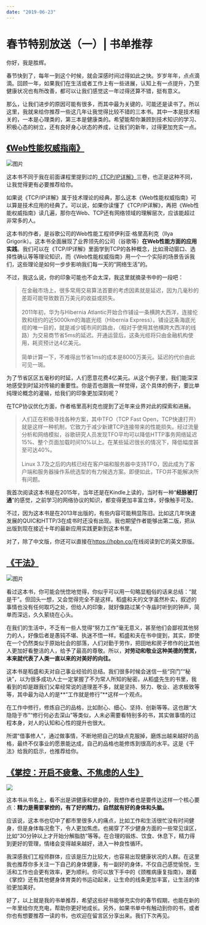 ```yaml
---
date: "2019-06-23"
---  
```

      
# 春节特别放送（一）| 书单推荐
你好，我是胜辉。

春节快到了，每年一到这个时候，就会深感时间过得如此之快。岁岁年年，点点滴滴。回顾一年，如果我们在生活或者工作上有一些进展，认知上有一点提升，乃至健康状况也有所改善，都可以让我们感觉这一年过得还算不错，挺有意义。

那么，让我们进步的原因可能有很多，而其中最为关键的，可能还是读书了。所以这里，我就来给你推荐一些这几年让我觉得比较不错的三本书。其中一本是技术相关的，一本是心理类的，第三本是健康类的。希望能帮你兼顾到技术知识的学习、积极心态的树立，还有良好身心状态的养成，让我们的新年，过得更加充实一点。

## [《Web性能权威指南》](https://book.douban.com/subject/25856314)

![图片](./httpsstatic001geekbangorgresourceimaged79dd7e35d86782861ef0278926e96b41e9d.png)

这本书不同于我在前面课程里提到过的[《TCP/IP详解》](https://book.douban.com/subject/1088054)三卷，也正是这种不同，让我觉得更有必要推荐给你。

如果说《TCP/IP详解》属于技术理论的经典，那么这本《Web性能权威指南》可以算是技术应用的经典了。可以说，如果你读懂了《TCP/IP详解》，再把《Web性能权威指南》读几遍，那你在Web、TCP还有网络领域的理解层次，应该能超过非常多的人。

这本书的作者，是谷歌公司的Web性能工程师伊利亚·格里高利克（Ilya Grigorik）。这本书全面展现了业界领先的公司（谷歌等）**在Web性能方面的应用实践**。我们可以在《TCP/IP详解》里面学到TCP的各种概念，比如滑动窗口、选择性确认等等理论知识，而《Web性能权威指南》用一个一个实际的场景告诉我们，这些理论是如何一步步影响我们每一天的“网络生活”的。

<!-- [[[read_end]]] -->

不过，我这么说，你的印象可能也不会太深，我这里就摘录书中的一段吧：

> 在金融市场上，很多常用交易算法首要的考虑因素就是延迟，因为几毫秒的差距可能导致数百万美元的收益或损失。  
>    
> 2011年初，华为与Hibernia Atlantic开始合作铺设一条横跨大西洋，连接伦敦和纽约的近5000km的海底光缆（Hibernia Express）。铺设这条海底光缆的唯一目的，就是减少城市间的路由，（相对于使用其他横跨大西洋的线路）为交易商节省5ms的延迟。开通运营后，这条光缆将只由金融机构使用，耗资预计达4亿美元。  
>    
> 简单计算一下，不难得出节省1ms的成本是8000万美元。延迟的代价由此可见一斑。

为了节省区区五毫秒的时延，人们愿意花费4亿美元。从这个例子里，我们能深深地感受到时延对传输的重要性。你是否也跟我一样觉得，这个具体的例子，要比单纯理论概念的灌输，给我们的印象更加深刻呢？

在TCP协议优化方面，作者格里高利克也提到了近年来业界对此的探索和进展。

> 人们正在积极寻找各种方案，其中TFO（TCP Fast Open，TCP快速打开）就是这样一种机制，它致力于减少新建TCP连接带来的性能损失。经过流量分析和网络模拟，谷歌研究人员发现TFO平均可以降低HTTP事务网络延迟15\%、整个页面加载时间10\%以上。在某些延迟很长的情况下，降低幅度甚至可达40\%。  
>    
> Linux 3.7及之后的内核已经在客户端和服务器中支持TFO，因此成为了客户端和服务器操作系统选型的有力候选方案。即便如此，TFO并不能解决所有问题。

我首次阅读这本书是在2015年，当年还是在Kindle上读的，当时有一种“**经脉被打通**”的感觉，之前学习的网络协议的知识，都变得更加丰富立体，好像触手可及。

不过，因为这本书是在2013年出版的，有些内容可能稍显陈旧。比如这几年快速发展的QUIC和HTTP/3在成书时还没有出现。我也期望作者能够出第二版，把从出版到现在接近十年的最新应用实践更新到这本书里。

对了，除了中文版，你还可以直接在<https://hpbn.co/>在线阅读到它的英文原版。

## [《干法》](https://book.douban.com/subject/26648884)

![图片](./httpsstatic001geekbangorgresourceimage248d24698e7ea2dc30720d74200f9490358d.png)

看过这本书，你可能会恍惚地觉得，你似乎可以用一句略显粗俗的话来总结：“就是干”。但回头一想，又会觉得完全不是这样。稻盛和夫的文字虽然朴实，叙述的事情也没有任何取巧之处，但给人的印象，就好像路过某个寺庙时听到的钟声，简单而深远，久久萦绕在心头。

在我们的生活中，不乏有一些人觉得“努力工作”毫无意义，甚至他们会鄙视其他努力的人，好像后者是愚钝不堪、执迷不悟一样。稻盛和夫在书中提到，其实，即使在一个仍然类似于原始社会的部落，人们对勤于劳作，把田地和房子修作的比其他人更加好看整洁的人，给予了最高的尊敬。所以，**对劳动和敬业这种美德的赞赏，本来就代表了人类一直以来的对美好的向往。**

这本书是稻盛和夫对自己事业经验的总结。我们很多时候会迷信一些“窍门”“秘诀”，以为很多成功人士一定掌握了不为常人所知的秘密。从稻盛先生的书里，我看到的却是跟我们父辈经常说的道理差不多，就是坚持、努力、敬业、追求极致等等，其中最为动人的是**“工作就是修行”**这样一个观点。

在工作中修行，修炼自己的品格，比如耐心、细心、坚持、创新等等。这也跟“大隐隐于市”“修行何必去深山”等类似，人未必需要看特别多的书，其实做事情的过程本身，对人的认知和心性的提升也很大。

所谓“借事修人”，通过做事情，不断地把自己的缺点克服掉，磨炼出越来越好的品格，最终不仅事业的愿景能达成，自己的品格也能修炼到很高的水平。这是《干法》给我的启示，也推荐给你。

## [《掌控：开启不疲惫、不焦虑的人生》](https://book.douban.com/subject/30273559)

![](./httpsstatic001geekbangorgresourceimage8f988fe1bdbaa0bb5b160bfe6c13e37ee098.jpg)

这本书从书名上，看不出是讲健康和健身的，我想作者也是要传达这样一个核心要点：**精力是需要掌控的，有了好的精力，自然就有好的身体和头脑。**

应该说，这本书也切中了都市里很多人的痛点，比如工作和生活很忙没有时间健身，但是身体每况愈下，令人更加焦虑。也揭穿了不少健身方面的一些常见误区，比如“30分钟以上才开始分解脂肪”等等。在合理的锻炼、饮食、休息下，精力得到更好的管理，情绪会变得越来越好，进入一种良性循环。

我深感我们工程师群体，应该是压力比较大，也容易出现健康状况的人群。在这里我也推荐你多关注一下自己的身体健康，有一副好的身体，不仅自己感觉愉悦，生活和工作也会更有效率，更为顺利。你可以放下手中的《颈椎病康复指南》，跟着《掌控》还有其他健身体育类的书运动起来，让生命的线条更加丰富，让生活的体验更加美好。

好了，以上就是我的书单推荐，希望这些好书能够充实你的春节假期，也能在新的一年里给你充充电，帮助你更好地成长。另外，如果书单中有触动到你的书，或者你也有想要推荐一读的书，也欢迎在留言区分享出来。我们下次再见。